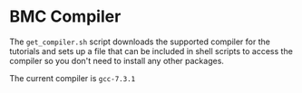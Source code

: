 # BMC Compiler

The `get_compiler.sh` script downloads the supported compiler for the tutorials and sets up a file
that can be included in shell scripts to access the compiler so you don't need to install any
other packages.

The current compiler is `gcc-7.3.1`
